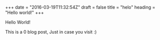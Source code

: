 +++
date = "2016-03-19T11:32:54Z"
draft = false
title = "helo"
heading = "Hello world!"
+++

Hello World!

This is a 0 blog post, Just in case you visit :)

